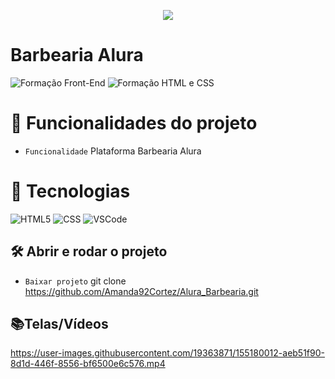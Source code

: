 <p align="center">
   <img src="http://img.shields.io/static/v1?label=STATUS&message=FINALIZADA&color=RED&style=for-the-badge" #vitrinedev/>
</p>

<h1>Barbearia Alura</h1>

![Formação Front-End](https://github.com/Amanda92Cortez/alura-barbearia/assets/19363871/409241da-ae39-4da7-8471-fa22d529a4b8)
![Formação HTML e CSS](https://github.com/Amanda92Cortez/alura-barbearia/assets/19363871/cd99df5b-b241-43ee-8db9-6c94d19ac246)

# :hammer: Funcionalidades do projeto
- `Funcionalidade` Plataforma Barbearia Alura

# :bookmark_tabs: Tecnologias

![HTML5](https://img.shields.io/badge/HTML-e06b12?style=for-the-badge&logo=html5&logoColor=white)
![CSS](https://img.shields.io/badge/CSS-1283e0?&style=for-the-badge&logo=css3&logoColor=white)
![VSCode](https://img.shields.io/badge/-VSCode-007ACC?style=for-the-badge&logo=visual-studio-code&logoColor=white)

## 🛠️ Abrir e rodar o projeto
- `Baixar projeto` git clone https://github.com/Amanda92Cortez/Alura_Barbearia.git

## 📚Telas/Vídeos
https://user-images.githubusercontent.com/19363871/155180012-aeb51f90-8d1d-446f-8556-bf6500e6c576.mp4
